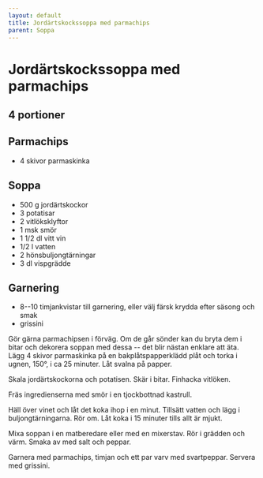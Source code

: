 ```yaml
---
layout: default
title: Jordärtskockssoppa med parmachips
parent: Soppa
---
```

# Jordärtskockssoppa med parmachips

## 4 portioner

## Parmachips

-   4 skivor parmaskinka

## Soppa

-   500 g jordärtskockor
-   3 potatisar
-   2 vitlöksklyftor
-   1 msk smör
-   1 1/2 dl vitt vin
-   1/2 l vatten
-   2 hönsbuljongtärningar
-   3 dl vispgrädde

## Garnering

-   8--10 timjankvistar till garnering, eller välj färsk krydda efter
    säsong och smak
-   grissini


Gör gärna parmachipsen i förväg. Om de går sönder kan du bryta dem i
bitar och dekorera soppan med dessa -- det blir nästan enklare att äta.
Lägg 4 skivor parmaskinka på en bakplåtspapperklädd plåt och torka i
ugnen, 150°, i ca 25 minuter. Låt svalna på papper.

Skala jordärtskockorna och potatisen. Skär i bitar. Finhacka vitlöken.

Fräs ingredienserna med smör i en tjockbottnad kastrull.

Häll över vinet och låt det koka ihop i en minut. Tillsätt vatten
och lägg i buljongtärningarna. Rör om. Låt koka i 15 minuter
tills allt är mjukt.

Mixa soppan i en matberedare eller med en mixerstav. Rör i grädden
och värm. Smaka av med salt och peppar.

Garnera med parmachips, timjan och ett par varv med svartpeppar. Servera
med grissini.
